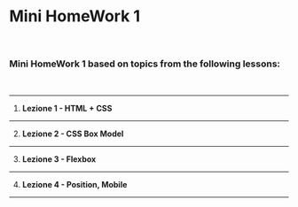 # Mini HomeWork 1
<br>

### Mini HomeWork 1 based on topics from the following lessons:
<br>

----------
1. **Lezione 1 - HTML + CSS**
----------
2. **Lezione 2 - CSS Box Model**
----------
3. **Lezione 3 - Flexbox**
----------
4. **Lezione 4 - Position, Mobile**
----------